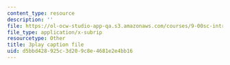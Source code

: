 ```yaml
---
content_type: resource
description: ''
file: https://ol-ocw-studio-app-qa.s3.amazonaws.com/courses/9-00sc-introduction-to-psychology-fall-2011/d5bbd428925c3d209c8e4681e2e4bb16_MYMYXhR2Ppw.srt
file_type: application/x-subrip
resourcetype: Other
title: 3play caption file
uid: d5bbd428-925c-3d20-9c8e-4681e2e4bb16
---
```

